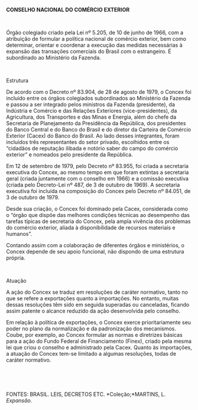 **CONSELHO NACIONAL DO COMÉRCIO EXTERIOR**

 

Órgão colegiado criado pela Lei nº 5.205, de 10 de junho de 1966, com a
atribuição de formular a política nacional de comércio exterior, bem
como determinar, orientar e coordenar a execução das medidas necessárias
à expansão das transações comerciais do Brasil com o estrangeiro. É
subordinado ao Ministério da Fazenda.

 

Estrutura

De acordo com o Decreto nº 83.904, de 28 de agosto de 1979, o Concex foi
incluído entre os órgãos colegiados subordinados ao Ministério da
Fazenda e passou a ser integrado pelos ministros da Fazenda
(presidente), da Indústria e Comércio e das Relações Exteriores
(vice-presidentes), da Agricultura, dos Transportes e das Minas e
Energia, além do chefe da Secretaria de Planejamento da Presidência da
República, dos presidentes do Banco Central e do Banco do Brasil e do
diretor da Carteira de Comércio Exterior (Cacex) do Banco do Brasil. Ao
lado desses integrantes, foram incluídos três representantes do setor
privado, escolhidos entre os “cidadãos de reputação ilibada e notório
saber do campo do comércio exterior” e nomeados pelo presidente da
República.

Em 12 de setembro de 1979, pelo Decreto nº 83.955, foi criada a
secretaria executiva do Concex, ao mesmo tempo em que foram extintas a
secretaria geral (criada juntamente com o conselho em 1966) e a comissão
executiva (criada pelo Decreto-Lei nº 487, de 3 de outubro de 1969). A
secretaria executiva foi incluída na composição do Concex pelo Decreto
nº 84.051, de 3 de outubro de 1979.

Desde sua criação, o Concex foi dominado pela Cacex, considerada como o
“órgão que dispõe das melhores condições técnicas ao desempenho das
tarefas típicas de secretaria do Concex, pela ampla vivência dos
problemas do comércio exterior, aliada à disponibilidade de recursos
materiais e humanos”.

Contando assim com a colaboração de diferentes órgãos e ministérios, o
Concex depende de seu apoio funcional, não dispondo de uma estrutura
própria.

 

Atuação

A ação do Concex se traduz em resoluções de caráter normativo, tanto no
que se refere a exportações quanto a importações. No entanto, muitas
dessas resoluções têm sido em seguida superadas ou canceladas, ficando
assim patente o alcance reduzido da ação desenvolvida pelo conselho.

Em relação à política de exportações, o Concex exerce prioritariamente
seu poder no plano da normalização e da padronização dos mecanismos.
Coube, por exemplo, ao Concex formular as normas e diretrizes básicas
para a ação do Fundo Federal de Financiamento (Finex), criado pela mesma
lei que criou o conselho e administrado pela Cacex. Quanto às
importações, a atuação do Concex tem-se limitado a algumas resoluções,
todas de caráter normativo.

 

 

FONTES: BRASIL. LEIS, DECRETOS ETC. *Coleção;*MARTINS, L. *Expansão.*

 
